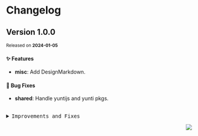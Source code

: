 <a name="readme-top"></a>

# Changelog

## Version 1.0.0

<sup>Released on **2024-01-05**</sup>

#### ✨ Features

- **misc**: Add DesignMarkdown.

#### 🐛 Bug Fixes

- **shared**: Handle yuntijs and yunti pkgs.

<br/>

<details>
<summary><kbd>Improvements and Fixes</kbd></summary>

#### What's improved

- **misc**: Add DesignMarkdown ([d604a37](https://github.com/yuntijs/lowcode-materials/commit/d604a37))

#### What's fixed

- **shared**: Handle yuntijs and yunti pkgs ([0dce63a](https://github.com/yuntijs/lowcode-materials/commit/0dce63a))

</details>

<div align="right">

[![](https://img.shields.io/badge/-BACK_TO_TOP-151515?style=flat-square)](#readme-top)

</div>
